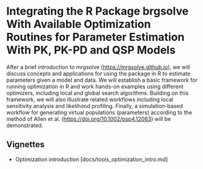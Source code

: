 # Integrating the R Package brgsolve With Available Optimization Routines for Parameter Estimation With PK, PK-PD and QSP Models


After a brief introduction to mrgsolve (https://mrgsolve.github.io), we will discuss concepts and applications for using the package in R to estimate parameters given a model and data.  We will establish a basic framework for running optimization in R and work hands-on examples using different optimizers, including local and global search algorithms. Building on this framework, we will also illustrate related workflows including local sensitivity analysis and likelihood profiling. Finally, a simulation-based workflow for generating virtual populations (parameters) according to the method of Allen et al. (https://doi.org/10.1002/psp4.12063) will be demonstrated.


## Vignettes

- Optimization introduction [docs/tools_optimization_intro.md]
